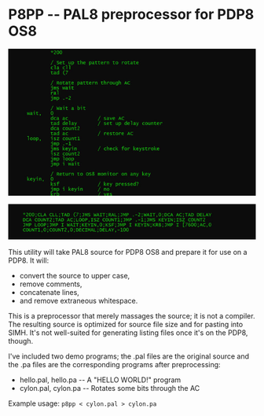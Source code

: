 
P8PP -- PAL8 preprocessor for PDP8 OS8
==========

![](images/demo1.jpg)

![](images/demo2.jpg)

This utility will take PAL8 source for PDP8 OS8 and prepare it for use on a PDP8.  It will:

* convert the source to upper case,
* remove comments,
* concatenate lines,
* and remove extraneous whitespace.

This is a preprocessor that merely massages the source; it is not a compiler.  The resulting source
is optimized for source file size and for pasting into SIMH.  It's not well-suited for generating listing
files once it's on the PDP8, though.

I've included two demo programs; the .pal files are the original source and the .pa files are
the corresponding programs after preprocessing:

* hello.pal, hello.pa -- A "HELLO WORLD!" program
* cylon.pal, cylon.pa -- Rotates some bits through the AC

Example usage: `p8pp < cylon.pal > cylon.pa`

